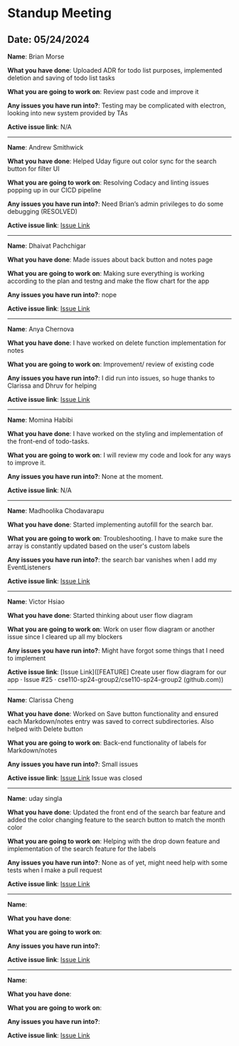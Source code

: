 # Standup Meeting

## Date: 05/24/2024

**Name**: Brian Morse

**What you have done**: Uploaded ADR for todo list purposes, implemented deletion and saving of todo list tasks

**What you are going to work on**: Review past code and improve it

**Any issues you have run into?**: Testing may be complicated with electron, looking into new system provided by TAs

**Active issue link**: N/A

---

**Name**: Andrew Smithwick

**What you have done**: Helped Uday figure out color sync for the search button for filter UI

**What you are going to work on**: Resolving Codacy and linting issues popping up in our CICD pipeline

**Any issues you have run into?**: Need Brian’s admin privileges to do some debugging (RESOLVED)

**Active issue link**: [Issue Link](https://github.com/cse110-sp24-group2/cse110-sp24-group2/issues/44)

---

**Name**: Dhaivat Pachchigar

**What you have done**: Made issues about back button and notes page

**What you are going to work on**: Making sure everything is working according to the plan and testng and make the flow chart for the app

**Any issues you have run into?**: nope

**Active issue link**: [Issue Link](https://github.com/cse110-sp24-group2/cse110-sp24-group2/issues/25)

---

**Name**: Anya Chernova

**What you have done**: I have worked on delete function implementation for notes

**What you are going to work on**: Improvement/ review of existing code

**Any issues you have run into?**: I did run into issues, so huge thanks to Clarissa and Dhruv for helping

**Active issue link**: [Issue Link](https://github.com/orgs/cse110-sp24-group2/projects/1?pane=issue&itemId=64260154)

---

**Name**: Momina Habibi

**What you have done**: I have worked on the styling and implementation of the front-end of todo-tasks.

**What you are going to work on**: I will review my code and look for any ways to improve it.

**Any issues you have run into?**: None at the moment.

**Active issue link**: N/A

---

**Name**: Madhoolika Chodavarapu

**What you have done**: Started implementing autofill for the search bar.

**What you are going to work on**: Troubleshooting. I have to make sure the array is constantly updated based on the user's custom labels

**Any issues you have run into?**: the search bar vanishes when I add my EventListeners

**Active issue link**: [Issue Link](https://github.com/cse110-sp24-group2/cse110-sp24-group2/issues/47)

---

**Name**: Victor Hsiao

**What you have done**: Started thinking about user flow diagram

**What you are going to work on**: Work on user flow diagram or another issue since I cleared up all my blockers

**Any issues you have run into?**: Might have forgot some things that I need to implement

**Active issue link**: [Issue Link]([FEATURE] Create user flow diagram for our app · Issue #25 · cse110-sp24-group2/cse110-sp24-group2 (github.com))

---

**Name**: Clarissa Cheng

**What you have done**: Worked on Save button functionality and ensured each Markdown/notes entry was saved to correct subdirectories. Also helped with Delete button

**What you are going to work on**: Back-end functionality of labels for Markdown/notes

**Any issues you have run into?**: Small issues

**Active issue link**: [Issue Link]() Issue was closed

---

**Name**: uday singla

**What you have done**: Updated the front end of the search bar feature and added the color changing feature to the search button to match the month color

**What you are going to work on**: Helping with the drop down feature and implementation of the search feature for the labels

**Any issues you have run into?**: None as of yet, might need help with some tests when I make a pull request

**Active issue link**: [Issue Link](https://github.com/cse110-sp24-group2/cse110-sp24-group2/issues/37)

---

**Name**:

**What you have done**:

**What you are going to work on**:

**Any issues you have run into?**:

**Active issue link**: [Issue Link]()

---

**Name**:

**What you have done**:

**What you are going to work on**:

**Any issues you have run into?**:

**Active issue link**: [Issue Link]()
